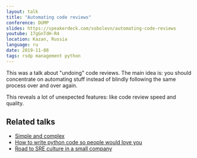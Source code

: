 ```yaml
---
layout: talk
title: "Automating code reviews"
conference: DUMP
slides: https://speakerdeck.com/sobolevn/automating-code-reviews
youtube: 17gGnTdH-R4
location: Kazan, Russia
language: ru
date: 2019-11-08
tags: rsdp management python
---
```


This was a talk about "undoing" code reviews.
The main idea is: you should concentrate on automating stuff instead of blindly following the same process over and over again.

This reveals a lot of unexpected features: like code review speed and quality.


## Related talks

- [Simple and complex](https://sobolevn.me/talks/belgorod-python-2020)
- [How to write python code so people would love you](https://sobolevn.me/talks/moscow-python-67-how-to-write-python-code)
- [Road to SRE culture in a small company](https://sobolevn.me/talks/sbp-sre-meetup-2019)
